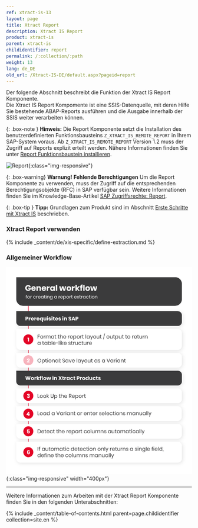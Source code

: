 ```yaml
---
ref: xtract-is-13
layout: page
title: Xtract Report
description: Xtract IS Report
product: xtract-is
parent: xtract-is
childidentifier: report
permalink: /:collection/:path
weight: 13
lang: de_DE
old_url: /Xtract-IS-DE/default.aspx?pageid=report
---
```

Der folgende Abschnitt beschreibt die Funktion der Xtract IS Report Komponente.<br>
Die Xtract IS Report Kompomente ist eine SSIS-Datenquelle, mit deren Hilfe Sie bestehende ABAP-Reports ausführen und die Ausgabe innerhalb der SSIS weiter verarbeiten können.

{: .box-note }
**Hinweis:** Die Report Komponente setzt die Installation des benutzerdefinierten Funktionsbausteins `Z_XTRACT_IS_REMOTE_REPORT` in Ihrem SAP-System voraus. 
Ab `Z_XTRACT_IS_REMOTE_REPORT` Version 1.2 muss der Zugriff auf Reports explizit erteilt werden. Nähere Informationen finden Sie unter [Report Funktionsbaustein installieren](./sap-customizing/report-funktionsbaustein-installieren).

![Report](/img/content/Report.png){:class="img-responsive"}

{: .box-warning}
**Warnung!** **Fehlende Berechtigungen**
Um die Report Komponente zu verwenden, muss der Zugriff auf die entsprechenden Berechtigungsobjekte (RFC) in SAP verfügbar sein. 
Weitere Informationen finden Sie im Knowledge-Base-Artikel [SAP Zugriffsrechte: Report](https://kb.theobald-software.com/sap/authority-objects-sap-user-rights#report).

{: .box-tip }
**Tipp:** Grundlagen zum Produkt sind im Abschnitt [Erste Schritte mit Xtract IS](./erste-schritte) beschrieben.<br>

### Xtract Report verwenden
{% include _content/de/xis-specific/define-extraction.md %}

### Allgemeiner Workflow

![Report-Workflow](/img/content/report-general-workflow.png){:class="img-responsive" width="400px"}


---

Weitere Informationen zum Arbeiten mit der Xtract Report Komponente finden Sie in den folgenden Unterabschnitten:

{% include _content/table-of-contents.html parent=page.childidentifier collection=site.en %}